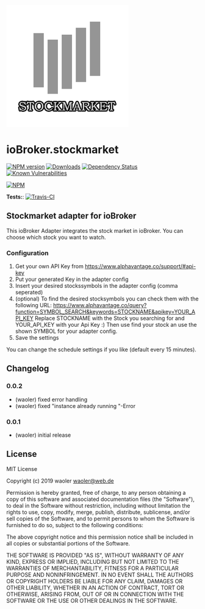 ![Logo](admin/stockmarket.png)
# ioBroker.stockmarket

[![NPM version](http://img.shields.io/npm/v/iobroker.stockmarket.svg)](https://www.npmjs.com/package/iobroker.stockmarket)
[![Downloads](https://img.shields.io/npm/dm/iobroker.stockmarket.svg)](https://www.npmjs.com/package/iobroker.stockmarket)
[![Dependency Status](https://img.shields.io/david/iobroker-community-adapters/iobroker.stockmarket.svg)](https://david-dm.org/waoler/iobroker.stockmarket)
[![Known Vulnerabilities](https://snyk.io/test/github/iobroker-community-adapters/ioBroker.stockmarket/badge.svg)](https://snyk.io/test/github/waoler/ioBroker.stockmarket)

[![NPM](https://nodei.co/npm/iobroker.stockmarket.png?downloads=true)](https://nodei.co/npm/iobroker.stockmarket/)

**Tests:**: [![Travis-CI](http://img.shields.io/travis/iobroker-community-adapters/ioBroker.stockmarket/master.svg)](https://travis-ci.org/waoler/ioBroker.stockmarket)

## Stockmarket adapter for ioBroker

This ioBroker Adapter integrates the stock market in ioBroker. You can choose which stock you want to watch.

### Configuration
1. Get your own API Key from https://www.alphavantage.co/support/#api-key
2. Put your generated Key in the adapter config 
3. Insert your desired stockssymbols in the adapter config (comma seperated)
4. (optional) To find the desired stocksymbols you can check them with the following URL: https://www.alphavantage.co/query?function=SYMBOL_SEARCH&keywords=STOCKNAME&apikey=YOUR_API_KEY
Replace STOCKNAME with the Stock you searching for and YOUR_API_KEY with your Api Key :)
Then use find your stock an use the shown SYMBOL for your adapter config.
5. Save the settings

You can change the schedule settings if you like (default every 15 minutes).

## Changelog

### 0.0.2
* (waoler) fixed error handling
* (waoler) fixed "instance already running "-Error

### 0.0.1
* (waoler) initial release

## License
MIT License

Copyright (c) 2019 waoler <waoler@web.de>

Permission is hereby granted, free of charge, to any person obtaining a copy
of this software and associated documentation files (the "Software"), to deal
in the Software without restriction, including without limitation the rights
to use, copy, modify, merge, publish, distribute, sublicense, and/or sell
copies of the Software, and to permit persons to whom the Software is
furnished to do so, subject to the following conditions:

The above copyright notice and this permission notice shall be included in all
copies or substantial portions of the Software.

THE SOFTWARE IS PROVIDED "AS IS", WITHOUT WARRANTY OF ANY KIND, EXPRESS OR
IMPLIED, INCLUDING BUT NOT LIMITED TO THE WARRANTIES OF MERCHANTABILITY,
FITNESS FOR A PARTICULAR PURPOSE AND NONINFRINGEMENT. IN NO EVENT SHALL THE
AUTHORS OR COPYRIGHT HOLDERS BE LIABLE FOR ANY CLAIM, DAMAGES OR OTHER
LIABILITY, WHETHER IN AN ACTION OF CONTRACT, TORT OR OTHERWISE, ARISING FROM,
OUT OF OR IN CONNECTION WITH THE SOFTWARE OR THE USE OR OTHER DEALINGS IN THE
SOFTWARE.
